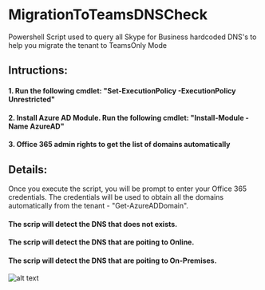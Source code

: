 # MigrationToTeamsDNSCheck
Powershell Script used to query all Skype for Business hardcoded DNS's to help you migrate the tenant to TeamsOnly Mode
##  Intructions: 
####  1. Run the following cmdlet: "Set-ExecutionPolicy -ExecutionPolicy Unrestricted"
####  2. Install Azure AD Module. Run the following cmdlet: "Install-Module -Name AzureAD"
####  3. Office 365 admin rights to get the list of domains automatically
####
##  Details: 
Once you execute the script, you will be prompt to enter your Office 365 credentials.
The credentials will be used to obtain all the domains automatically from the tenant - "Get-AzureADDomain".
#### The scrip will detect the DNS that does not exists.
#### The scrip will detect the DNS that are poiting to Online.
#### The scrip will detect the DNS that are poiting to On-Premises.
![alt text](https://github.com/tiagoroxo/MigrationToTeamsDNSCheck/blob/main/image.jpg?raw=true)
